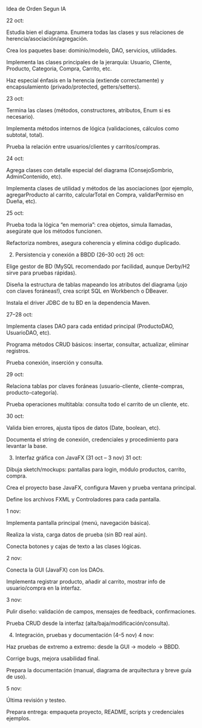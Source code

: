 Idea de Orden Segun IA

22 oct:

Estudia bien el diagrama. Enumera todas las clases y sus relaciones de herencia/asociación/agregación.

Crea los paquetes base: dominio/modelo, DAO, servicios, utilidades.

Implementa las clases principales de la jerarquía: Usuario, Cliente, Producto, Categoria, Compra, Carrito, etc.

Haz especial énfasis en la herencia (extiende correctamente) y encapsulamiento (privado/protected, getters/setters).

23 oct:

Termina las clases (métodos, constructores, atributos, Enum si es necesario).

Implementa métodos internos de lógica (validaciones, cálculos como subtotal, total).

Prueba la relación entre usuarios/clientes y carritos/compras.

24 oct:

Agrega clases con detalle especial del diagrama (ConsejoSombrio, AdminContenido, etc).

Implementa clases de utilidad y métodos de las asociaciones (por ejemplo, agregarProducto al carrito, calcularTotal en Compra, validarPermiso en Dueña, etc).

25 oct:

Prueba toda la lógica “en memoria”: crea objetos, simula llamadas, asegúrate que los métodos funcionen.

Refactoriza nombres, asegura coherencia y elimina código duplicado.

2. Persistencia y conexión a BBDD (26–30 oct)
26 oct:

Elige gestor de BD (MySQL recomendado por facilidad, aunque Derby/H2 sirve para pruebas rápidas).

Diseña la estructura de tablas mapeando los atributos del diagrama (¡ojo con claves foráneas!), crea script SQL en Workbench o DBeaver.

Instala el driver JDBC de tu BD en la dependencia Maven.

27–28 oct:

Implementa clases DAO para cada entidad principal (ProductoDAO, UsuarioDAO, etc).

Programa métodos CRUD básicos: insertar, consultar, actualizar, eliminar registros.

Prueba conexión, inserción y consulta.

29 oct:

Relaciona tablas por claves foráneas (usuario-cliente, cliente-compras, producto-categoría).

Prueba operaciones multitabla: consulta todo el carrito de un cliente, etc.

30 oct:

Valida bien errores, ajusta tipos de datos (Date, boolean, etc).

Documenta el string de conexión, credenciales y procedimiento para levantar la base.

3. Interfaz gráfica con JavaFX (31 oct – 3 nov)
31 oct:

Dibuja sketch/mockups: pantallas para login, módulo productos, carrito, compra.

Crea el proyecto base JavaFX, configura Maven y prueba ventana principal.

Define los archivos FXML y Controladores para cada pantalla.

1 nov:

Implementa pantalla principal (menú, navegación básica).

Realiza la vista, carga datos de prueba (sin BD real aún).

Conecta botones y cajas de texto a las clases lógicas.

2 nov:

Conecta la GUI (JavaFX) con los DAOs.

Implementa registrar producto, añadir al carrito, mostrar info de usuario/compra en la interfaz.

3 nov:

Pulir diseño: validación de campos, mensajes de feedback, confirmaciones.

Prueba CRUD desde la interfaz (alta/baja/modificación/consulta).

4. Integración, pruebas y documentación (4–5 nov)
4 nov:

Haz pruebas de extremo a extremo: desde la GUI → modelo → BBDD.

Corrige bugs, mejora usabilidad final.

Prepara la documentación (manual, diagrama de arquitectura y breve guía de uso).

5 nov:

Última revisión y testeo.

Prepara entrega: empaqueta proyecto, README, scripts y credenciales ejemplos.

